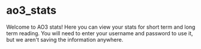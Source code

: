 # ao3_stats

Welcome to AO3 stats! Here you can view your stats for short term and long term reading. You will need to enter your username and password to use it, but we aren't saving the information anywhere. 